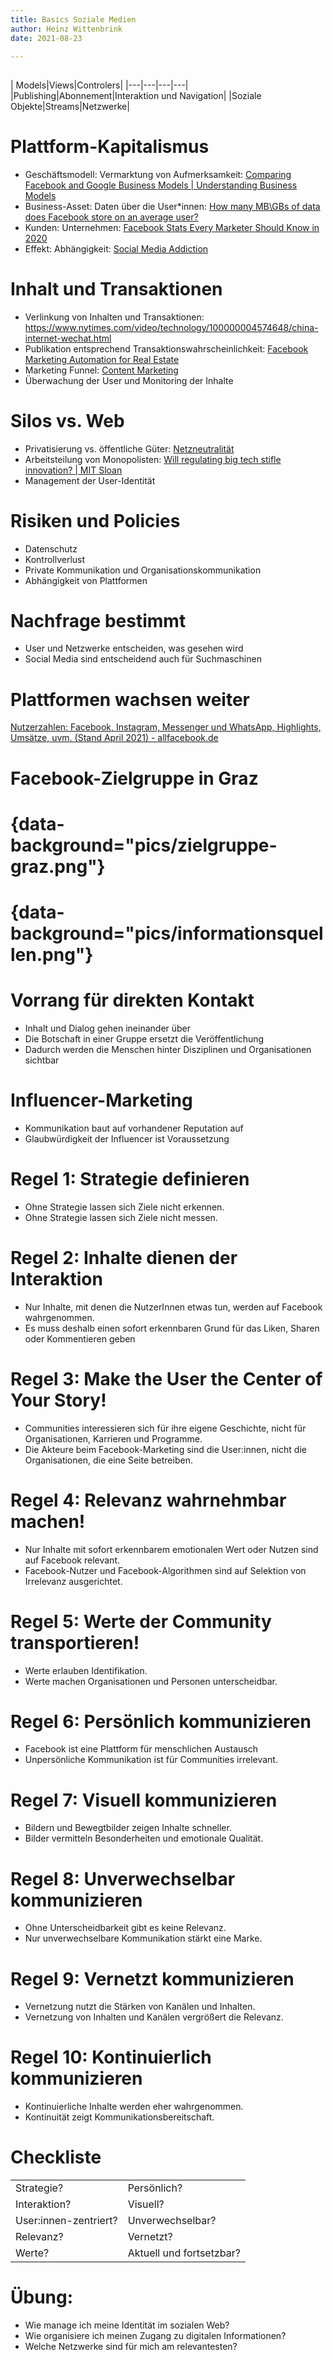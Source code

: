 ```yaml
---
title: Basics Soziale Medien
author: Heinz Wittenbrink
date: 2021-08-23

---
```


##

| Models|Views|Controlers|
|---|---|---|---|
|Publishing|Abonnement|Interaktion und Navigation|
|Soziale Objekte|Streams|Netzwerke|


# Plattform-Kapitalismus

- Geschäftsmodell: Vermarktung von Aufmerksamkeit: [Comparing Facebook and Google Business Models | Understanding Business Models](https://businessmodelinnovationmatters.wordpress.com/2012/04/18/comparing-facebook-and-google-business-models/ "Comparing Facebook and Google Business Models | Understanding Business Models")
- Business-Asset: Daten über die User*innen: [How many MB\GBs of data does Facebook store on an average user?](https://www.quora.com/How-many-MB-GBs-of-data-does-Facebook-store-on-an-average-user "How many MB\GBs of data does Facebook store on an average user? - Quora")
- Kunden: Unternehmen: [Facebook Stats Every Marketer Should Know in 2020](https://sproutsocial.com/insights/facebook-stats-for-marketers/ "Facebook Stats Every Marketer Should Know in 2020 | Sprout Social")
- Effekt: Abhängigkeit: [Social Media Addiction](https://medium.com/brandbull/social-media-addiction-39-757-years-of-our-time-is-collectively-spend-on-facebook-in-a-day-1b4902379377 "Social Media Addiction: 39,757 Years Of Our Time Is Collectively Spend On Facebook In A Day ! | by Shyam Swaraj | BrandBull | Medium")

# Inhalt und Transaktionen

- Verlinkung von Inhalten und Transaktionen: <https://www.nytimes.com/video/technology/100000004574648/china-internet-wechat.html>
- Publikation entsprechend Transaktionswahrscheinlichkeit: [Facebook Marketing Automation for Real Estate](https://www.slideshare.net/inmannews/facebook-marketing-automation-for-real-estate "Facebook Marketing Automation for Real Estate")
- Marketing Funnel: [Content Marketing](https://www.marketing-zerres.com/wp-content/uploads/2020/04/AP_47_Content-Marketing-Strategie-entlang-der-Customer-Journey.pdf)
- Überwachung der User und Monitoring der Inhalte

# Silos vs. Web

- Privatisierung vs. öffentliche Güter: [Netzneutralität](https://www.derstandard.at/story/2000085451385/netzneutralitaet-a1-tarif-treibt-kunden-in-die-haende-von-facebook "Netzneutralität: A1-Tarif treibt Kunden in die Hände von Facebook - Telekom-Politik - derStandard.at › Web")
- Arbeitsteilung von Monopolisten: [Will regulating big tech stifle innovation? | MIT Sloan](https://mitsloan.mit.edu/ideas-made-to-matter/will-regulating-big-tech-stifle-innovation?utm_source=mitsloantwitter&utm_medium=social&utm_campaign=bigtech "Will regulating big tech stifle innovation? | MIT Sloan")
- Management der User-Identität




# Risiken und Policies

- Datenschutz
- Kontrollverlust
- Private Kommunikation und Organisationskommunikation
- Abhängigkeit von Plattformen



# Nachfrage bestimmt

- User und Netzwerke entscheiden, was gesehen wird
- Social Media sind entscheidend auch für Suchmaschinen

# Plattformen wachsen weiter

[Nutzerzahlen: Facebook, Instagram, Messenger und WhatsApp, Highlights, Umsätze, uvm. (Stand April 2021) - allfacebook.de](https://allfacebook.de/toll/state-of-facebook "Nutzerzahlen: Facebook, Instagram, Messenger und WhatsApp, Highlights, Umsätze, uvm. (Stand April 2021) - allfacebook.de")

# Facebook-Zielgruppe in Graz

# {data-background="pics/zielgruppe-graz.png"}
# {data-background="pics/informationsquellen.png"}

# Vorrang für direkten Kontakt

- Inhalt und Dialog gehen ineinander über
- Die Botschaft in einer Gruppe ersetzt die Veröffentlichung
- Dadurch werden die Menschen hinter Disziplinen und Organisationen sichtbar

# Influencer-Marketing

- Kommunikation baut auf vorhandener Reputation auf
- Glaubwürdigkeit der Influencer ist Voraussetzung

# Regel 1: Strategie definieren

- Ohne Strategie lassen sich Ziele nicht erkennen.
- Ohne Strategie lassen sich Ziele nicht messen.

# Regel 2: Inhalte dienen der Interaktion

- Nur Inhalte, mit denen die NutzerInnen etwas tun, werden auf Facebook wahrgenommen.
- Es muss deshalb einen sofort erkennbaren Grund für das Liken, Sharen oder Kommentieren geben

# Regel 3: Make the User the Center of Your Story!

- Communities interessieren sich für ihre eigene Geschichte, nicht für Organisationen, Karrieren und Programme.
- Die Akteure beim Facebook-Marketing sind die User:innen, nicht die Organisationen, die eine Seite betreiben.

# Regel 4: Relevanz wahrnehmbar machen!

- Nur Inhalte mit sofort erkennbarem emotionalen Wert oder Nutzen sind auf Facebook relevant.
- Facebook-Nutzer und Facebook-Algorithmen sind auf Selektion von Irrelevanz ausgerichtet.

# Regel 5: Werte der Community transportieren!

- Werte erlauben Identifikation.
- Werte machen Organisationen und Personen unterscheidbar.

# Regel 6: Persönlich kommunizieren

- Facebook ist eine Plattform für menschlichen Austausch
- Unpersönliche Kommunikation ist für Communities irrelevant.

# Regel 7: Visuell kommunizieren

- Bildern und Bewegtbilder zeigen Inhalte schneller.
- Bilder vermitteln Besonderheiten und emotionale Qualität.

# Regel 8: Unverwechselbar kommunizieren

- Ohne Unterscheidbarkeit gibt es keine Relevanz.
- Nur unverwechselbare Kommunikation stärkt eine Marke.

# Regel 9: Vernetzt kommunizieren

- Vernetzung nutzt die Stärken von Kanälen und Inhalten.
- Vernetzung von Inhalten und Kanälen vergrößert die Relevanz.

# Regel 10: Kontinuierlich kommunizieren

- Kontinuierliche Inhalte werden eher wahrgenommen.
- Kontinuität zeigt Kommunikationsbereitschaft.

# Checkliste

|||
|---|---|
|Strategie?  | Persönlich?|
|Interaktion?     |               Visuell?|
|User:innen-zentriert?    |        Unverwechselbar?|
|Relevanz?        |                Vernetzt?|
|Werte?         |                   Aktuell und fortsetzbar?|

# Übung:

- Wie manage ich meine Identität im sozialen Web?
- Wie organisiere ich meinen Zugang zu digitalen Informationen?
- Welche Netzwerke sind für mich am relevantesten?
